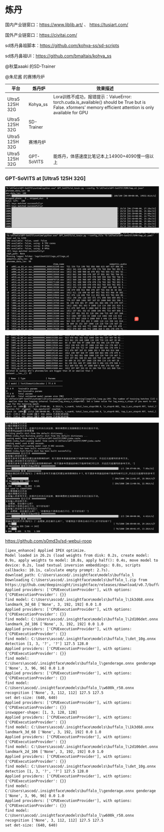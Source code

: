 # 炼丹


国内产业链窗口：https://www.liblib.art/ 、 https://tusiart.com/ 

国外产业链窗口：https://civitai.com/

sd炼丹鼻祖脚本：https://github.com/kohya-ss/sd-scripts

sd炼丹鼻祖UI：https://github.com/bmaltais/kohya_ss

@秋葉aaaki 的SD-Trainer

@朱尼酱 的赛博丹炉



| 平台 | 炼丹炉 | 效果描述 |
| --- | --- | --- |
| Ultra5 125H 32G | Kohya_ss | Lora训练不成功，报错提示：ValueError: torch.cuda.is_available() should be True but is False. xformers' memory efficient attention is only available for GPU |
| Ultra5 125H 32G | SD-Trainer |  |
| Ultra5 125H 32G | 赛博丹炉 |  |
| Ultra5 125H 32G | GPT-SoVITS | 能炼丹，体感速度比笔记本上14900+4090慢一倍以上 |


### GPT-SoVITS at [Ultra5 125H 32G]

![](./assets/1.png)

![](./assets/2.png)

![](./assets/3.png)

![](./assets/4.png)


https://github.com/s0md3v/sd-webui-roop


```
[ipex_enhance] Applied IPEX optimize.
Model loaded in 26.2s (load weights from disk: 0.2s, create model: 0.9s, apply weights to model: 10.8s, apply half(): 0.4s, move model to device: 0.2s, load textual inversion embeddings: 0.8s, scripts callbacks: 10.1s, calculate empty prompt: 2.7s).
download_path: C:\Users\ascod/.insightface\models\buffalo_l
Downloading C:\Users\ascod/.insightface\models\buffalo_l.zip from https://github.com/deepinsight/insightface/releases/download/v0.7/buffalo_l.zip...
Applied providers: ['CPUExecutionProvider'], with options: {'CPUExecutionProvider': {}}
find model: C:\Users\ascod/.insightface\models\buffalo_l\1k3d68.onnx landmark_3d_68 ['None', 3, 192, 192] 0.0 1.0
Applied providers: ['CPUExecutionProvider'], with options: {'CPUExecutionProvider': {}}
find model: C:\Users\ascod/.insightface\models\buffalo_l\2d106det.onnx landmark_2d_106 ['None', 3, 192, 192] 0.0 1.0
Applied providers: ['CPUExecutionProvider'], with options: {'CPUExecutionProvider': {}}
find model: C:\Users\ascod/.insightface\models\buffalo_l\det_10g.onnx detection [1, 3, '?', '?'] 127.5 128.0
Applied providers: ['CPUExecutionProvider'], with options: {'CPUExecutionProvider': {}}
find model: C:\Users\ascod/.insightface\models\buffalo_l\genderage.onnx genderage ['None', 3, 96, 96] 0.0 1.0
Applied providers: ['CPUExecutionProvider'], with options: {'CPUExecutionProvider': {}}
find model: C:\Users\ascod/.insightface\models\buffalo_l\w600k_r50.onnx recognition ['None', 3, 112, 112] 127.5 127.5
set det-size: (640, 640)
Applied providers: ['CPUExecutionProvider'], with options: {'CPUExecutionProvider': {}}
inswapper-shape: [1, 3, 128, 128]
Applied providers: ['CPUExecutionProvider'], with options: {'CPUExecutionProvider': {}}
find model: C:\Users\ascod/.insightface\models\buffalo_l\1k3d68.onnx landmark_3d_68 ['None', 3, 192, 192] 0.0 1.0
Applied providers: ['CPUExecutionProvider'], with options: {'CPUExecutionProvider': {}}
find model: C:\Users\ascod/.insightface\models\buffalo_l\2d106det.onnx landmark_2d_106 ['None', 3, 192, 192] 0.0 1.0
Applied providers: ['CPUExecutionProvider'], with options: {'CPUExecutionProvider': {}}
find model: C:\Users\ascod/.insightface\models\buffalo_l\det_10g.onnx detection [1, 3, '?', '?'] 127.5 128.0
Applied providers: ['CPUExecutionProvider'], with options: {'CPUExecutionProvider': {}}
find model: C:\Users\ascod/.insightface\models\buffalo_l\genderage.onnx genderage ['None', 3, 96, 96] 0.0 1.0
Applied providers: ['CPUExecutionProvider'], with options: {'CPUExecutionProvider': {}}
find model: C:\Users\ascod/.insightface\models\buffalo_l\w600k_r50.onnx recognition ['None', 3, 112, 112] 127.5 127.5
set det-size: (640, 640)

```